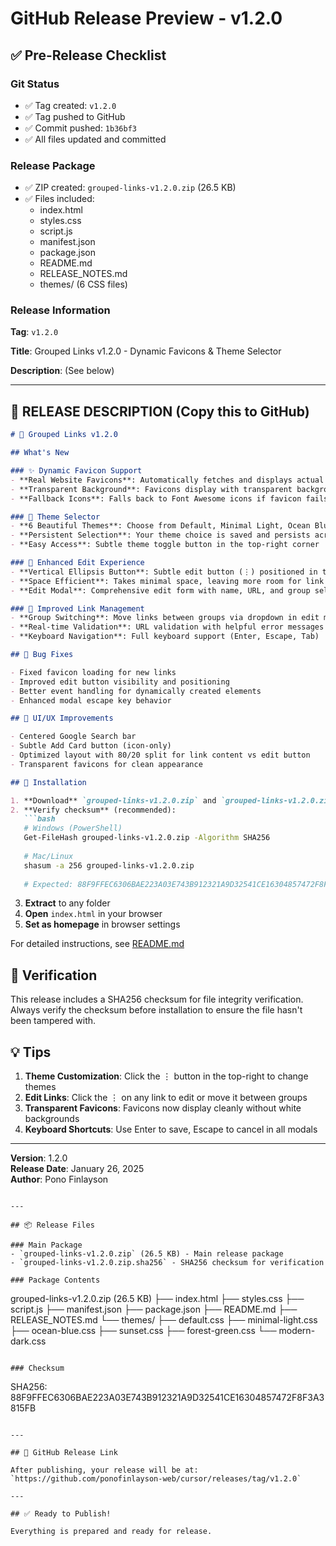 # GitHub Release Preview - v1.2.0

## ✅ Pre-Release Checklist

### Git Status
- ✅ Tag created: `v1.2.0`
- ✅ Tag pushed to GitHub
- ✅ Commit pushed: `1b36bf3`
- ✅ All files updated and committed

### Release Package
- ✅ ZIP created: `grouped-links-v1.2.0.zip` (26.5 KB)
- ✅ Files included:
  - index.html
  - styles.css
  - script.js
  - manifest.json
  - package.json
  - README.md
  - RELEASE_NOTES.md
  - themes/ (6 CSS files)

### Release Information

**Tag**: `v1.2.0`

**Title**: Grouped Links v1.2.0 - Dynamic Favicons & Theme Selector

**Description**: (See below)

---

## 📝 RELEASE DESCRIPTION (Copy this to GitHub)

```markdown
# 🎉 Grouped Links v1.2.0

## What's New

### ✨ Dynamic Favicon Support
- **Real Website Favicons**: Automatically fetches and displays actual favicons from websites using Google's favicon service
- **Transparent Background**: Favicons display with transparent backgrounds for a clean look
- **Fallback Icons**: Falls back to Font Awesome icons if favicon fails to load

### 🎨 Theme Selector
- **6 Beautiful Themes**: Choose from Default, Minimal Light, Ocean Blue, Sunset, Forest Green, and Modern Dark
- **Persistent Selection**: Your theme choice is saved and persists across sessions
- **Easy Access**: Subtle theme toggle button in the top-right corner

### 🔧 Enhanced Edit Experience
- **Vertical Ellipsis Button**: Subtle edit button (⋮) positioned in top-right of each link
- **Space Efficient**: Takes minimal space, leaving more room for link names and favicons
- **Edit Modal**: Comprehensive edit form with name, URL, and group selection

### 🎯 Improved Link Management
- **Group Switching**: Move links between groups via dropdown in edit modal
- **Real-time Validation**: URL validation with helpful error messages
- **Keyboard Navigation**: Full keyboard support (Enter, Escape, Tab)

## 🐛 Bug Fixes

- Fixed favicon loading for new links
- Improved edit button visibility and positioning
- Better event handling for dynamically created elements
- Enhanced modal escape key behavior

## 🎨 UI/UX Improvements

- Centered Google Search bar
- Subtle Add Card button (icon-only)
- Optimized layout with 80/20 split for link content vs edit button
- Transparent favicons for clean appearance

## 🚀 Installation

1. **Download** `grouped-links-v1.2.0.zip` and `grouped-links-v1.2.0.zip.sha256`
2. **Verify checksum** (recommended):
   ```bash
   # Windows (PowerShell)
   Get-FileHash grouped-links-v1.2.0.zip -Algorithm SHA256
   
   # Mac/Linux
   shasum -a 256 grouped-links-v1.2.0.zip
   
   # Expected: 88F9FFEC6306BAE223A03E743B912321A9D32541CE16304857472F8F3A3815FB
   ```
3. **Extract** to any folder
4. **Open** `index.html` in your browser
5. **Set as homepage** in browser settings

For detailed instructions, see [README.md](README.md)

## 🔐 Verification

This release includes a SHA256 checksum for file integrity verification. Always verify the checksum before installation to ensure the file hasn't been tampered with.

## 💡 Tips

1. **Theme Customization**: Click the ⋮ button in the top-right to change themes
2. **Edit Links**: Click the ⋮ on any link to edit or move it between groups
3. **Transparent Favicons**: Favicons now display cleanly without white backgrounds
4. **Keyboard Shortcuts**: Use Enter to save, Escape to cancel in all modals

---

**Version**: 1.2.0  
**Release Date**: January 26, 2025  
**Author**: Pono Finlayson
```

---

## 📦 Release Files

### Main Package
- `grouped-links-v1.2.0.zip` (26.5 KB) - Main release package
- `grouped-links-v1.2.0.zip.sha256` - SHA256 checksum for verification

### Package Contents
```
grouped-links-v1.2.0.zip (26.5 KB)
├── index.html
├── styles.css
├── script.js
├── manifest.json
├── package.json
├── README.md
├── RELEASE_NOTES.md
└── themes/
    ├── default.css
    ├── minimal-light.css
    ├── ocean-blue.css
    ├── sunset.css
    ├── forest-green.css
    └── modern-dark.css
```

### Checksum
```
SHA256: 88F9FFEC6306BAE223A03E743B912321A9D32541CE16304857472F8F3A3815FB
```

---

## 🔗 GitHub Release Link

After publishing, your release will be at:
`https://github.com/ponofinlayson-web/cursor/releases/tag/v1.2.0`

---

## ✅ Ready to Publish!

Everything is prepared and ready for release.
